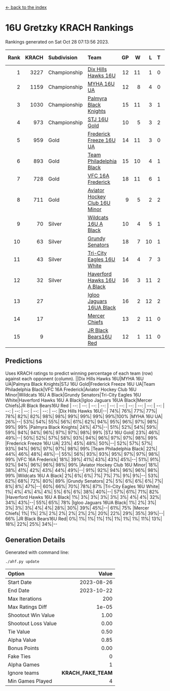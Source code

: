 [<- back to the index](readme.md)
# 16U Gretzky KRACH Rankings
Rankings generated on Sat Oct 28 07:13:56 2023.

Rank|KRACH|Subdivision|Team|GP|W|L|T|OTW|OTL|SoS|Exp Wins|Win Diff
---:|---:|:---|:---|---:|---:|---:|---:|---:|---:|---:|---:|---:
1|3227|Championship|[Dix Hills Hawks 16U](https://gamesheetstats.com/seasons/3659/teams/140688/schedule)|12|11|1|0|1|0|362|11.8|-0.0
2|1159|Championship|[MYHA 16U UA](https://gamesheetstats.com/seasons/3659/teams/140695/schedule)|12|8|4|0|2|1|766|8.8|-0.0
3|1030|Championship|[Palmyra Black Knights](https://gamesheetstats.com/seasons/3659/teams/140696/schedule)|15|11|3|1|2|0|439|12.3|-0.0
4|973|Championship|[STJ 16U Gold](https://gamesheetstats.com/seasons/3659/teams/140697/schedule)|10|5|3|2|1|0|859|6.8|-0.0
5|959|Gold|[Frederick Freeze 16U UA](https://gamesheetstats.com/seasons/3659/teams/140689/schedule)|14|11|3|0|0|0|364|11.8|-0.0
6|893|Gold|[Team Philadelphia Black](https://gamesheetstats.com/seasons/3659/teams/140698/schedule)|15|10|4|1|1|1|644|11.3|-0.0
7|728|Gold|[VFC 16A Frederick](https://gamesheetstats.com/seasons/3659/teams/140700/schedule)|18|11|6|1|0|2|789|12.3|-0.0
8|711|Gold|[Aviator Hockey Club 16U Minor](https://gamesheetstats.com/seasons/3659/teams/140687/schedule)|9|5|2|2|2|1|514|6.8|-0.0
9|70|Silver|[Wildcats 16U A Black](https://gamesheetstats.com/seasons/3659/teams/140725/schedule)|10|4|5|1|0|0|574|5.4|0.0
10|63|Silver|[Grundy Senators](https://gamesheetstats.com/seasons/3659/teams/140690/schedule)|18|7|10|1|0|0|397|8.4|0.0
11|43|Silver|[Tri-City Eagles 16U White](https://gamesheetstats.com/seasons/3659/teams/140699/schedule)|14|4|7|3|0|1|243|6.4|0.0
12|32|Silver|[Haverford Hawks 16U A Black](https://gamesheetstats.com/seasons/3659/teams/140691/schedule)|16|3|11|2|0|1|594|4.9|0.0
13|27||[Igloo Jaguars 16UA Black](https://gamesheetstats.com/seasons/3659/teams/140692/schedule)|16|2|12|2|0|2|914|3.9|0.0
14|17||[Mercer Chiefs](https://gamesheetstats.com/seasons/3659/teams/140694/schedule)|13|2|11|0|0|0|883|2.9|0.0
15|9||[JR Black Bears16U Red](https://gamesheetstats.com/seasons/3659/teams/140693/schedule)|12|1|11|0|0|0|342|1.9|0.0

## Predictions
Uses KRACH ratings to predict winning percentage of each team (row) against each opponent (column).
||Dix Hills Hawks 16U|MYHA 16U UA|Palmyra Black Knights|STJ 16U Gold|Frederick Freeze 16U UA|Team Philadelphia Black|VFC 16A Frederick|Aviator Hockey Club 16U Minor|Wildcats 16U A Black|Grundy Senators|Tri-City Eagles 16U White|Haverford Hawks 16U A Black|Igloo Jaguars 16UA Black|Mercer Chiefs|JR Black Bears16U Red
| --: | --: | --: | --: | --: | --: | --: | --: | --: | --: | --: | --: | --: | --: | --: | --: 
|Dix Hills Hawks 16U|--| 74%| 76%| 77%| 77%| 78%| 82%| 82%| 98%| 98%| 99%| 99%| 99%| 99%|100%
|MYHA 16U UA| 26%|--| 53%| 54%| 55%| 56%| 61%| 62%| 94%| 95%| 96%| 97%| 98%| 99%| 99%
|Palmyra Black Knights| 24%| 47%|--| 51%| 52%| 54%| 59%| 59%| 94%| 94%| 96%| 97%| 97%| 98%| 99%
|STJ 16U Gold| 23%| 46%| 49%|--| 50%| 52%| 57%| 58%| 93%| 94%| 96%| 97%| 97%| 98%| 99%
|Frederick Freeze 16U UA| 23%| 45%| 48%| 50%|--| 52%| 57%| 57%| 93%| 94%| 96%| 97%| 97%| 98%| 99%
|Team Philadelphia Black| 22%| 44%| 46%| 48%| 48%|--| 55%| 56%| 93%| 93%| 95%| 97%| 97%| 98%| 99%
|VFC 16A Frederick| 18%| 39%| 41%| 43%| 43%| 45%|--| 51%| 91%| 92%| 94%| 96%| 96%| 98%| 99%
|Aviator Hockey Club 16U Minor| 18%| 38%| 41%| 42%| 43%| 44%| 49%|--| 91%| 92%| 94%| 96%| 96%| 98%| 99%
|Wildcats 16U A Black|  2%|  6%|  6%|  7%|  7%|  7%|  9%|  9%|--| 53%| 62%| 68%| 72%| 80%| 89%
|Grundy Senators|  2%|  5%|  6%|  6%|  6%|  7%|  8%|  8%| 47%|--| 60%| 66%| 70%| 78%| 87%
|Tri-City Eagles 16U White|  1%|  4%|  4%|  4%|  4%|  5%|  6%|  6%| 38%| 40%|--| 57%| 61%| 71%| 82%
|Haverford Hawks 16U A Black|  1%|  3%|  3%|  3%|  3%|  3%|  4%|  4%| 32%| 34%| 43%|--| 55%| 65%| 78%
|Igloo Jaguars 16UA Black|  1%|  2%|  3%|  3%|  3%|  3%|  4%|  4%| 28%| 30%| 39%| 45%|--| 61%| 75%
|Mercer Chiefs|  1%|  1%|  2%|  2%|  2%|  2%|  2%|  2%| 20%| 22%| 29%| 35%| 39%|--| 66%
|JR Black Bears16U Red|  0%|  1%|  1%|  1%|  1%|  1%|  1%|  1%| 11%| 13%| 18%| 22%| 25%| 34%|--

## Generation Details

Generated with command line:
```
./ahf.py update
```

| Option | Value |
| :----- | ----: |
| Start Date | 2023-08-26 |
| End Date | 2023-10-22 |
| Max Iterations | 200 |
| Max Ratings Diff | 1e-05 |
| Shootout Win Value | 1.00 |
| Shootout Loss Value | 0.00 |
| Tie Value | 0.50 |
| Alpha Value | 0.85 |
| Bonus Points | 0.00 |
| Fake Ties | 0 |
| Alpha Games | 1 |
| Ignore teams | __KRACH_FAKE_TEAM__ |
| Min Games Played | 4 |

